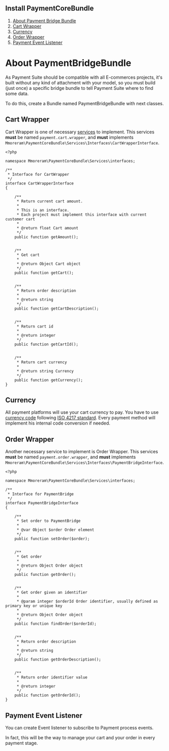 Install PaymentCoreBundle
-----

1. [About Payment Bridge Bundle](#about-payment-bridge-bundle)
2. [Cart Wrapper](#cart-wrapper)
3. [Currency](#currency)
4. [Order Wrapper](#order-wrapper)
5. [Payment Event Listener](#payment-event-listener)


# About PaymentBridgeBundle

As Payment Suite should be compatible with all E-commerces projects, it's built without any kind of attachment with your model, so you must build (just once) a specific bridge bundle to tell Payment Suite where to find some data.

To do this, create a Bundle named PaymentBridgeBundle with next classes.

## Cart Wrapper

Cart Wrapper is one of necessary [services](http://symfony.com/doc/current/book/service_container.html) to implement. This services **must** be named `payment.cart.wrapper`, and **must** implements `Mmoreram\PaymentCoreBundle\Services\Interfaces\CartWrapperInterface`.

    <?php

    namespace Mmoreram\PaymentCoreBundle\Services\interfaces;

    /**
     * Interface for CartWrapper
     */
    interface CartWrapperInterface
    {

        /**
         * Return current cart amount.
         *
         * This is an interface.
         * Each project must implement this interface with current customer cart
         *
         * @return float Cart amount
         */
        public function getAmount();


        /**
         * Get cart
         *
         * @return Object Cart object
         */
        public function getCart();


        /**
         * Return order description
         *
         * @return string
         */
        public function getCartDescription();


        /**
         * Return cart id
         *
         * @return integer
         */
        public function getCartId();


        /**
         * Return cart currency
         *
         * @return string Currency
         */
        public function getCurrency();
    }

## Currency

All payment platforms will use your cart currency to pay. You have to use [currency code](http://en.wikipedia.org/wiki/ISO_4217) following [ISO 4217 standard](http://www.iso.org/iso/home/standards/currency_codes.htm).
Every payment method will implement his internal code conversion if needed.

## Order Wrapper

Another necessary service to implement is Order Wrapper. This services **must** be named `payment.order.wrapper`, and **must** implements `Mmoreram\PaymentCoreBundle\Services\Interfaces\PaymentBridgeInterface`.


    <?php

    namespace Mmoreram\PaymentCoreBundle\Services\interfaces;

    /**
     * Interface for PaymentBridge
     */
    interface PaymentBridgeInterface
    {

        /**
         * Set order to PaymentBridge
         *
         * @var Object $order Order element
         */
        public function setOrder($order);


        /**
         * Get order
         *
         * @return Object Order object
         */
        public function getOrder();


        /**
         * Get order given an identifier
         *
         * @param integer $orderId Order identifier, usually defined as primary key or unique key
         *
         * @return Object Order object
         */
        public function findOrder($orderId);


        /**
         * Return order description
         *
         * @return string
         */
        public function getOrderDescription();


        /**
         * Return order identifier value
         *
         * @return integer
         */
        public function getOrderId();
    }


## Payment Event Listener

You can create Event listener to subscribe to Payment process events.  

In fact, this will be the way to manage your cart and your order in every payment stage.

